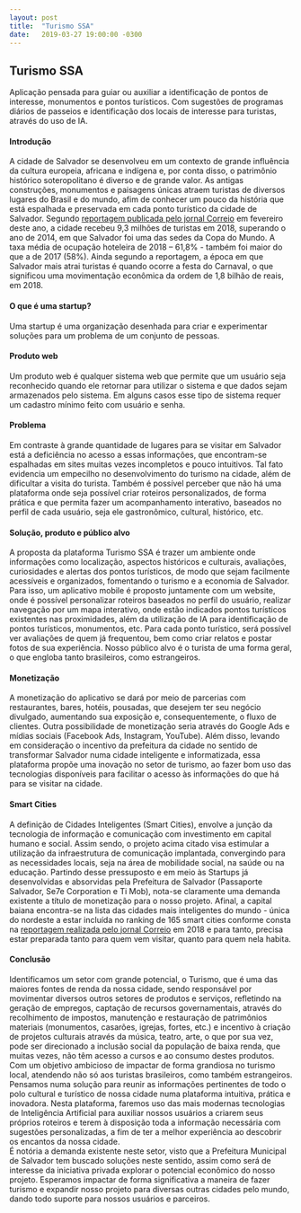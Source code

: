 ```yaml
---
layout: post
title:  "Turismo SSA"
date:   2019-03-27 19:00:00 -0300
---
```




## Turismo SSA

Aplicação pensada para guiar ou auxiliar a identificação de pontos de interesse, monumentos e pontos turísticos. Com sugestões de programas diários de passeios e identificação dos locais de interesse para turistas, através do uso de IA.

#### Introdução

 A cidade de Salvador se desenvolveu em um contexto de grande influência da cultura europeia, africana e indígena e, por conta disso, o patrimônio histórico soteropolitano é diverso e de grande valor. As antigas construções, monumentos e paisagens únicas atraem turistas de diversos lugares do Brasil e do mundo, afim de conhecer um pouco da história que está espalhada e preservada em cada ponto turístico da cidade de Salvador. Segundo [reportagem publicada pelo jornal Correio](https://www.correio24horas.com.br/noticia/nid/carnaval-movimentara-r-18-bilhao-em-mais-de-50-setores-da-economia/) em fevereiro deste ano, a cidade recebeu 9,3 milhões de turistas em 2018, superando o ano de 2014, em que Salvador foi uma das sedes da Copa do Mundo. A taxa média de ocupação hoteleira de 2018 – 61,8% - também foi maior do que a de 2017 (58%). Ainda segundo a reportagem, a época em que Salvador mais atrai turistas é quando ocorre a festa do Carnaval, o que significou uma movimentação econômica da ordem de 1,8 bilhão de reais, em 2018.

#### O que é uma startup?

Uma startup é uma organização desenhada para criar e experimentar soluções
para um problema de um conjunto de pessoas.

#### Produto web

Um produto web é qualquer sistema web que permite que um usuário seja
reconhecido quando ele retornar para utilizar o sistema e que dados sejam
armazenados pelo sistema. Em alguns casos esse tipo de sistema requer um
cadastro mínimo feito com usuário e senha.

#### Problema

Em contraste à grande quantidade de lugares para se visitar em Salvador está a deficiência no acesso a essas informações, que encontram-se espalhadas em sites muitas vezes incompletos e pouco intuitivos. Tal fato evidencia um empecilho no desenvolvimento do turismo na cidade, além de dificultar a visita do turista. Também é possível perceber que não há uma plataforma onde seja possível criar roteiros personalizados, de forma prática e que permita fazer um acompanhamento interativo, baseados no perfil de cada usuário, seja ele gastronômico, cultural, histórico, etc.

#### Solução, produto e público alvo

A proposta da plataforma Turismo SSA é trazer um ambiente onde informações como localização, aspectos históricos e culturais, avaliações, curiosidades e alertas dos pontos turísticos, de modo que sejam facilmente acessíveis e organizados, fomentando o turismo e a economia de Salvador. Para isso, um aplicativo mobile é proposto juntamente com um website, onde é possível personalizar roteiros baseados no perfil do usuário, realizar navegação por um mapa interativo, onde estão indicados pontos turísticos existentes nas proximidades, além da utilização de IA para identificação de pontos turísticos, monumentos, etc. Para cada ponto turístico, será possível ver avaliações de quem já frequentou, bem como criar relatos e postar fotos de sua experiência. Nosso público alvo é o turista de uma forma geral, o que engloba tanto brasileiros, como estrangeiros.

#### Monetização

A monetização do aplicativo se dará por meio de parcerias com restaurantes, bares, hotéis, pousadas, que desejem ter seu negócio divulgado, aumentando sua exposição e, consequentemente, o fluxo de clientes. Outra possibilidade de monetização seria através do Google Ads e mídias sociais (Facebook Ads, Instagram, YouTube). Além disso, levando em consideração o incentivo da prefeitura da cidade no sentido de transformar Salvador numa cidade inteligente e informatizada, essa plataforma propõe uma inovação no setor de turismo, ao fazer bom uso das tecnologias disponíveis para facilitar o acesso às informações do que há para se visitar na cidade.

#### Smart Cities

A definição de Cidades Inteligentes (Smart Cities),  envolve a junção da tecnologia de informação e comunicação com investimento em capital humano e social. Assim sendo, o projeto acima citado visa estimular a utilização da infraestrutura de comunicação implantada, convergindo para as necessidades locais, seja na área de mobilidade social, na saúde ou na educação.
Partindo desse pressuposto e em meio às Startups já desenvolvidas e absorvidas pela Prefeitura de Salvador (Passaporte Salvador, Se7e Corporation e Ti Mob), nota-se claramente uma demanda existente a título de monetização para o nosso projeto. Afinal, a capital baiana encontra-se na lista das cidades mais inteligentes do mundo - única do nordeste a estar incluída no ranking de 165 smart cities conforme consta na [reportagem realizada pelo jornal Correio](https://www.correio24horas.com.br/noticia/nid/salvador-e-a-unica-do-nordeste-em-ranking-mundial-de-smart-cities/) em 2018 e para tanto, precisa estar preparada tanto para quem vem visitar, quanto para quem nela habita.

#### Conclusão

Identificamos um setor com grande potencial, o Turismo, que é uma das maiores fontes de renda da nossa cidade, sendo responsável por movimentar diversos outros setores de produtos e serviços, refletindo na geração de empregos, captação de recursos governamentais, através do recolhimento de impostos, manutenção e restauração de patrimônios materiais (monumentos, casarões, igrejas, fortes, etc.) e incentivo à criação de projetos culturais através da música, teatro, arte, o que por sua vez, pode ser direcionado a inclusão social da população de baixa renda, que muitas vezes, não têm acesso a cursos e ao consumo destes produtos.     
Com um objetivo ambicioso de impactar de forma grandiosa no turismo local, atendendo não só aos turistas brasileiros, como também estrangeiros. Pensamos numa solução para reunir as informações pertinentes de todo o polo cultural e turístico de nossa cidade numa plataforma intuitiva, prática e inovadora. Nesta plataforma, faremos uso das mais modernas tecnologias de Inteligência Artificial para auxiliar nossos usuários a criarem seus próprios roteiros e terem à disposição toda a informação necessária com sugestões personalizadas, a fim de ter a melhor experiência ao descobrir os encantos da nossa cidade.     
É notória a demanda existente neste setor, visto que a Prefeitura Municipal de Salvador tem buscado soluções neste sentido, assim como será de interesse da iniciativa privada explorar o potencial econômico do nosso projeto. Esperamos impactar de forma significativa a maneira de fazer turismo e expandir nosso projeto para diversas outras cidades pelo mundo, dando todo suporte para nossos usuários e parceiros. 
